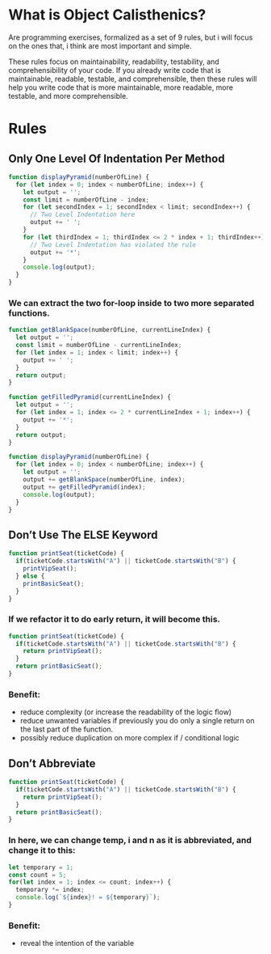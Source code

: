 # What is Object Calisthenics?
Are programming exercises, formalized as a set of 9 rules, but i will focus on the ones that, i think are most important and simple.

These rules focus on maintainability, readability, testability, and comprehensibility of your code. If you already write code that is maintainable, readable, testable, and comprehensible, then these rules will help you write code that is more maintainable, more readable, more testable, and more comprehensible.

# Rules

## Only One Level Of Indentation Per Method

```javascript
function displayPyramid(numberOfLine) {
  for (let index = 0; index < numberOfLine; index++) {
    let output = '';
    const limit = numberOfLine - index;
    for (let secondIndex = 1; secondIndex < limit; secondIndex++) {
      // Two Level Indentation here
      output += ' ';
    }
    for (let thirdIndex = 1; thirdIndex <= 2 * index + 1; thirdIndex++) {
      // Two Level Indentation has violated the rule
      output += '*';
    }
    console.log(output);
  }
}
```
### We can extract the two for-loop inside to two more separated functions.
```javascript
function getBlankSpace(numberOfLine, currentLineIndex) {
  let output = '';
  const limit = numberOfLine - currentLineIndex;
  for (let index = 1; index < limit; index++) {
    output += ' ';
  }
  return output;
}

function getFilledPyramid(currentLineIndex) {
  let output = '';
  for (let index = 1; index <= 2 * currentLineIndex + 1; index++) {
    output += '*';
  }
  return output;
}

function displayPyramid(numberOfLine) {
  for (let index = 0; index < numberOfLine; index++) {
    let output = '';
    output += getBlankSpace(numberOfLine, index);
    output += getFilledPyramid(index);
    console.log(output);
  }
}
```

## Don’t Use The ELSE Keyword

```javascript
function printSeat(ticketCode) {
  if(ticketCode.startsWith("A") || ticketCode.startsWith("B") {
    printVipSeat();
  } else {
    printBasicSeat();
  }
}
```
### If we refactor it to do early return, it will become this.
```javascript
function printSeat(ticketCode) {
  if(ticketCode.startsWith("A") || ticketCode.startsWith("B") {
    return printVipSeat();
  } 
  return printBasicSeat();
}
```
### Benefit:
- reduce complexity (or increase the readability of the logic flow)
- reduce unwanted variables if previously you do only a single return on the last part of the function.
- possibly reduce duplication on more complex if / conditional logic

## Don’t Abbreviate
```javascript
function printSeat(ticketCode) {
  if(ticketCode.startsWith("A") || ticketCode.startsWith("B") {
    return printVipSeat();
  } 
  return printBasicSeat();
}
```
### In here, we can change temp, i and n as it is abbreviated, and change it to this:
```javascript
let temporary = 1;
const count = 5;
for(let index = 1; index <= count; index++) {
  temporary *= index;
  console.log(`${index}! = ${temporary}`);
}
```
### Benefit:
- reveal the intention of the variable
